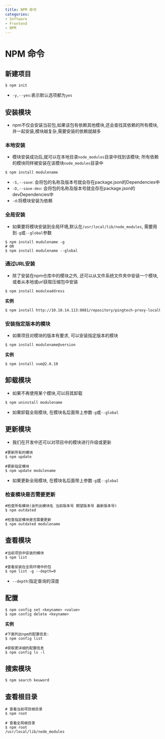 ```yaml
---
title: NPM 命令
categories:
- Software
- Frontend
- NPM
---
```

# NPM 命令

## 新建项目

```shell
$ npm init
```

- `-y,--yes`:表示默认选项都为`yes`

## 安装模块

- npm不仅会安装当前包,如果该包有依赖其他模块,还会查找其依赖的所有模块,并一起安装,模块越复杂,需要安装的依赖就越多

### 本地安装

- 模块安装成功后,就可以在本地目录`node_modules`目录中找到该模块; 所有依赖的模块同样被安装在该模块`node_modules`目录中

```shell
$ npm install modulename
```

- `-S,--save`: 会将包的名称及版本号就会存在package.json的Dependencies中
- `-D,--save-dev`: 会将包的名称及版本号就会存在package.json的devDependencies中
- `-d`:将模块安装为依赖

### 全局安装

- 如果要将模块安装到全局环境,默认在`/usr/local/lib/node_modules`, 需要用到`-g`或`--global`参数

```shell
$ npm install mudulename -g
# OR
$ npm install modulename --global
```

### 通过URL安装

- 除了安装在npm仓库中的模块之外, 还可以从文件系统文件夹中安装一个模块,或者从本地或url获取压缩包中安装

```shell
$ npm install moduleaddress
```

**实例**

```bash
$ npm install http://10.10.14.113:8081/repository/pingtech-proxy-localhost/node-sass/-/node-sass-4.14.1.tgz
```

### 安装指定版本的模块

- 如果项目对模块的版本有要求, 可以安装指定版本的模块

```shell
$ npm install modulename@version
```

**实例**

```
$ npm install vue@2.6.10
```

## 卸载模块

- 如果不再使用某个模块,可以将其卸载

```shell
$ npm uninstall modulename
```

- 如果卸载全局模块, 在模块名后面带上参数`-g`或`--global`

## 更新模块

- 我们在开发中还可以对项目中的模块进行升级或更新

```shell
#更新所有的模块
$ npm update

#更新指定模块
$ npm update modulename
```

- 如果更新全局模块, 在模块名后面带上参数`-g`或`--global`

### 检查模块是否需要更新

```shell
#检查所有模块(会列出模块名 当前版本号 期望版本号 最新版本号)
$ npm outdated

#检查指定模块是否需要更新
$ npm outdated modulename
```

## 查看模块

```shell
#当前项目中安装的模块
$ npm list

#查看安装在全局环境中的包
$ npm list -g --depth=0
```

- `--depth`:指定查询的深度

## 配置

```shell
$ npm config set <keyname> <value>
$ npm config delete <keyname>
```

**实例**

```shell
#下面列出npm的配置信息:
$ npm config list

#获取更详细的配置信息
$ npm config ls -l
```

## 搜索模块

```shell
$ npm search keuword
```

## 查看根目录

```shell
# 查看当前项目根目录
$ npm root

# 查看全局根目录
$ npm root
/usr/local/lib/node_modules
```

